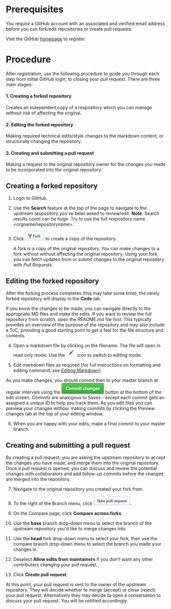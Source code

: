 # Prerequisites
You require a GitHub account with an associated and verified email address before you can fork/edit repositories or create pull requests.

Visit the GitHub [homepage][] to register.

# Procedure
After registration, use the following procedure to guide you through each step from initial GitHub login, to closing your pull request. There are three main stages:
#### 1. Creating a forked repository
  Creates an independent copy of a respository which you can manage without risk of affecting the original.
#### 2. Editing the forked repository
  Making required technical edits/style changes to the markdown content, or structurally changing the repository.
#### 3. Creating and submitting a pull request 
  Making a request to the original repository owner for the changes you made to be incorporated into the original repository.

## Creating a forked repository
1.  Login to GitHub.
2.  Use the **Search** feature at the top of the page to navigate to the upstream respository you've been asked to review/edit.
    **Note**: Search results count can be huge. Try to use the full respository name <orgname/repositoryname>.
3.  Click ![](/images/fork.PNG) to create a copy of the repository. 

    A fork is a copy of the original repository. You can make changes to a fork without without affecting the original repository. Using your fork, you can fetch updates from or submit changes to the original repository with *Pull Requests*.

## Editing the forked repository
After the forking process completes (this may take some time), the newly forked repository will display in the **Code** tab.

If you know the changes to be made, you can navigate directly to the appropriate MD files and make the edits. If you want to review the full repository from scratch, open the README.md file first. This typically provides an overview of the purpose of the repository and may also include a ToC, providing a good starting point to get a feel for the file structure and contents.

 4. Open a markdown file by clicking on the filename. The file will open in read only mode. Use the ![](/images/edit.PNG) icon to switch to editing mode.
 
 5. Edit markdown files as required (for full instructions on formatting and editing command, see [Editing Markdown][]).
 
  As you make changes, you should commit then to your master branch at regular intervals using the ![](/images/commit.PNG) button at the bottom of the edit screen.
  Commits are analogous to Saves - except each commit gets an assigned a unique ID to help you track them.
  As you edit files you can preview your changes withour making commits by clicking the Preview changes tab at the top of your editing window.
  
 6.   When you are happy with your edits, make a final commit to your master branch.
 
 ## Creating and submitting a pull request
 By creating a pull request, you are asking the upstream repository to accept the changes you have made, and merge them into the original repository. Once a pull request is opened, you can discuss and review the potential changes with collaborators and add follow-up commits before the changes are merged into the repository.
 
 7. Navigate to the original repository you created your fork from.
 8. To the right of the Branch menu, click ![](/images/pull_request.PNG).
 9. On the Compare page, click **Compare across forks**.
 10. Use the **base** branch drop-down menu to select the branch of the upstream repository you'd like to merge changes into.
 
11. Use the **head** fork drop-down menu to select your fork, then use the compare branch drop-down menu to select the branch you made your changes in.
 
 12. Deselect **Allow edits from maintainers** if you don't want any other contributers changing your pull request.
 13. Click **Create pull request**.
 
 At this point, your pull request is sent to the owner of the upstream repository. They will decide whether to merge (accept) or close (reject) your pull request. Alternatively they may decide to open a conversation to discuss your pull request. You will be notified accordingly.
 
 
 
 
  




[Editing Markdown]:markdown.md

[homepage]:https://github.com/
